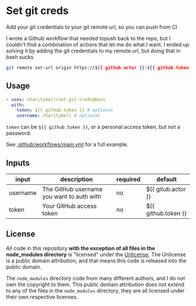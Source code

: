 # Set git creds

Add your git credentials to your git remote url, so you can push from CI

I wrote a Github workflow that needed topush back to the repo, but I couldn't find a combination of actions that let me do what I want. I ended up solving it by adding the git credentials to my remote url, but doing that in bash sucks

```bash
git remote set-url origin https://${{ github.actor }}:${{ github.token }}@"$(echo ${{ github.repositoryUrl }} | cut -d '/' -f 3-)"
```

## Usage

```yaml
- uses: charitybell/set-git-creds@main
  with:
    token: ${{ github.token }} # optional
    username: charitybell # optional
```

`token` can be `${{ github.token }}`, or a personal access token, but not a password.

See [.github/workflows/main.yml](https://github.com/charitybell/set-git-creds/blob/main/.github/workflows/main.yml) for a full example.

## Inputs

| input    | description                               | required | default             |
|----------|-------------------------------------------|----------|---------------------|
| username | The GitHub username you want to auth with | no       | ${{ gitub.actor }}  |
| token    | Your GitHub access token                  | no       | ${{ github.token }} |

## License

All code in this repository **with the exception of all files in the node_modules directory** is "licensed" under the [Unlicense](https://unlicense.org/). The Unlicense is a public domain attribution, and that means this code is released into the public domain.

The `node_modules` directory code from many different authors, and I do not own the copyright to them. This public domain attribution does not extend to any of the files in the `node_modules` directory, they are all licensed under their own respective licenses.

